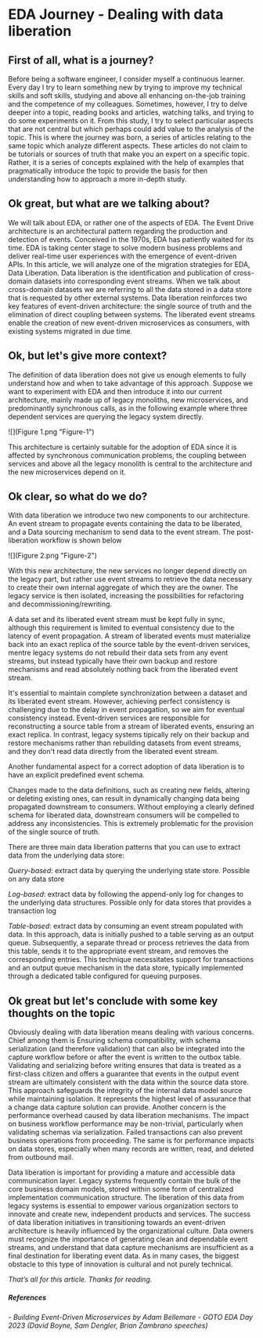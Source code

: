 # EDA Journey - Dealing with data liberation

## First of all, what is a journey?

Before being a software engineer, I consider myself a continuous learner.
Every day I try to learn something new by trying to improve my technical skills and soft skills, studying and above all enhancing on-the-job training and the competence of my colleagues.
Sometimes, however, I try to delve deeper into a topic, reading books and articles, watching talks, and trying to do some experiments on it.
From this study, I try to select particular aspects that are not central but which perhaps could add value to the analysis of the topic.
This is where the journey was born, a series of articles relating to the same topic which analyze different aspects.
These articles do not claim to be tutorials or sources of truth that make you an expert on a specific topic.
Rather, it is a series of concepts explained with the help of examples that pragmatically introduce the topic to provide the basis for then understanding how to approach a more in-depth study.


## Ok great, but what are we talking about?

We will talk about EDA, or rather one of the aspects of EDA. The Event Drive architecture is an architectural pattern regarding the production and detection of events. Conceived in the 1970s, EDA has patiently waited for its time. EDA is taking center stage to solve modern business problems and deliver real-time user experiences with the emergence of event-driven APIs.
In this article, we will analyze one of the migration strategies for EDA, Data Liberation.
Data liberation is the identification and publication of cross-domain datasets into corresponding event streams.
When we talk about cross-domain datasets we are referring to all the data stored in a data store that is requested by other external systems.
Data liberation reinforces two key features of event-driven architecture: the single source of truth and the elimination of direct coupling between systems. The liberated event streams enable the creation of new event-driven microservices as consumers, with existing systems migrated in due time.


##  Ok, but let's give more context?

The definition of data liberation does not give us enough elements to fully understand how and when to take advantage of this approach.
Suppose we want to experiment with EDA and then introduce it into our current architecture, mainly made up of legacy monoliths, new microservices, and predominantly synchronous calls, as in the following example where three dependent services are querying the legacy system directly.


![](Figure 1.png "Figure-1")

This architecture is certainly suitable for the adoption of EDA since it is affected by synchronous communication problems, the coupling between services and above all the legacy monolith is central to the architecture and the new microservices depend on it.

## Ok clear, so what do we do?

With data liberation we introduce two new components to our architecture.
An event stream to propagate events containing the data to be liberated, and a Data sourcing mechanism to send data to the event stream.
The post-liberation workflow is shown below

![](Figure 2.png "Figure-2")

With this new architecture, the new services no longer depend directly on the legacy part, but rather use event streams to retrieve the data necessary to create their own internal aggregate of which they are the owner.
The legacy service is then isolated, increasing the possibilities for refactoring and decommissioning/rewriting.

A data set and its liberated event stream must be kept fully in sync, although this requirement is limited to eventual consistency due to the latency of event propagation.
A stream of liberated events must materialize back into an exact replica of the source table by the event-driven services, mentre  legacy systems do not rebuild their data sets from any event streams, but instead typically have their own backup and restore mechanisms and read absolutely nothing back from the liberated event stream.

It's essential to maintain complete synchronization between a dataset and its liberated event stream. However, achieving perfect consistency is challenging due to the delay in event propagation, so we aim for eventual consistency instead.
Event-driven services are responsible for reconstructing a source table from a stream of liberated events, ensuring an exact replica. In contrast, legacy systems tipically rely on their backup and restore mechanisms rather than rebuilding datasets from event streams, and they don't read data directly from the liberated event stream.

Another fundamental aspect for a correct adoption of data liberation is to have an explicit predefined event schema.

Changes made to the data definitions, such as creating new fields, altering or deleting existing ones, can result in dynamically changing data being propagated downstream to consumers. Without employing a clearly defined schema for liberated data, downstream consumers will be compelled to address any inconsistencies. This is extremely problematic for the provision of the single source of truth.


There are three main data liberation patterns that you can use to extract data from the underlying data store:

*Query-based*: extract data by querying the underlying state store. Possible on any data store

*Log-based*: extract data by following the append-only log for changes to the underlying data structures. Possible only for data stores that provides a transaction log

*Table-based*: extract data by consuming an event stream populated with data. In this approach, data is initially pushed to a table serving as an output queue. Subsequently, a separate thread or process retrieves the data from this table, sends it to the appropriate event stream, and removes the corresponding entries. This technique necessitates support for transactions and an output queue mechanism in the data store, typically implemented through a dedicated table configured for queuing purposes.


## Ok great but let's conclude with some key thoughts on the topic

Obviously dealing with data liberation means dealing with various concerns. Chief among them is Ensuring schema compatibility, with schema serialization (and therefore validation) that can also be integrated into the capture workflow before or after the event is written to the outbox table. Validating and serializing before writing ensures that data is treated as a first-class citizen and offers a guarantee that events in the output event stream are ultimately consistent with the data within the source data store. This approach safeguards the integrity of the internal data model source while maintaining isolation. It represents the highest level of assurance that a change data capture solution can provide.
Another concern is the performance overhead caused by data liberation mechanisms. The impact on business workflow performance may be non-trivial, particularly when validating schemas via serialization. Failed transactions can also prevent business operations from proceeding. The same is for performance impacts on data stores, especially when many records are written, read, and deleted from outbound mail.


Data liberation is important for providing a mature and accessible data communication layer. Legacy systems frequently contain the bulk of the core business domain models, stored within some form of centralized implementation communication structure. The liberation of this data from legacy systems is essential to empower various organization sectors to innovate and create new, independent products and services.
The success of data liberation initiatives in transitioning towards an event-driven architecture is heavily influenced by the organizational culture. Data owners must recognize the importance of generating clean and dependable event streams, and understand that data capture mechanisms are insufficient as a final destination for liberating event data.
As in many cases, the biggest obstacle to this type of innovation is cultural and not purely technical.

*That’s all for this article.*
*Thanks for reading.*

##### References
*- Building Event-Driven Microservices by  Adam Bellemare*
*- GOTO EDA Day 2023 (David Boyne, Sam Dengler, Brian Zambrano speeches)*
 